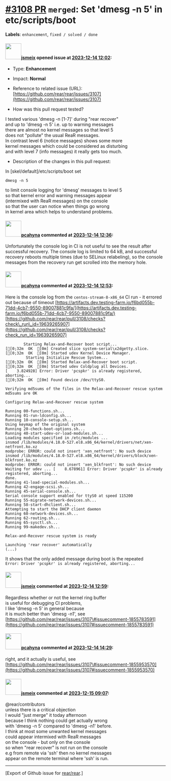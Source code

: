 [\#3108 PR](https://github.com/rear/rear/pull/3108) `merged`: Set 'dmesg -n 5' in etc/scripts/boot
==================================================================================================

**Labels**: `enhancement`, `fixed / solved / done`

#### <img src="https://avatars.githubusercontent.com/u/1788608?u=925fc54e2ce01551392622446ece427f51e2f0ce&v=4" width="50">[jsmeix](https://github.com/jsmeix) opened issue at [2023-12-14 12:02](https://github.com/rear/rear/pull/3108):

-   Type: **Enhancement**

-   Impact: **Normal**

-   Reference to related issue (URL):  
    [https://github.com/rear/rear/issues/3107](https://github.com/rear/rear/issues/3107)

-   How was this pull request tested?

I tested various 'dmesg -n \[1-7\]' during "rear recover"  
and up to 'dmesg -n 5' i.e. up to warning messages  
there are almost no kernel messages so that level 5  
does not "pollute" the usual ReaR messages.  
In contrast level 6 (notice messages) shows some more  
kernel messages which could be considered as disturbing  
and with level 7 (info messages) it really gets too much.

-   Description of the changes in this pull request:

In \[skel/default\]/etc/scripts/boot set

    dmesg -n 5

to limit console logging for 'dmesg' messages to level 5  
so that kernel error and warning messages appear  
(intermixed with ReaR messages) on the console  
so that the user can notice when things go wrong  
in kernel area which helps to understand problems.

#### <img src="https://avatars.githubusercontent.com/u/26300485?u=9105d243bc9f7ade463a3e52e8dd13fa67837158&v=4" width="50">[pcahyna](https://github.com/pcahyna) commented at [2023-12-14 12:36](https://github.com/rear/rear/pull/3108#issuecomment-1855773600):

Unfortunately the console log in CI is not useful to see the result
after successful recovery. The console log is limited to 64 kB, and
successful recovery reboots multiple times (due to SELinux relabeling),
so the console messages from the recovery run get scrolled into the
memory hole.

#### <img src="https://avatars.githubusercontent.com/u/26300485?u=9105d243bc9f7ade463a3e52e8dd13fa67837158&v=4" width="50">[pcahyna](https://github.com/pcahyna) commented at [2023-12-14 12:53](https://github.com/rear/rear/pull/3108#issuecomment-1855799019):

Here is the console log from the `centos-stream-8-x86_64` CI run - it
errored out because of timeout
[https://artifacts.dev.testing-farm.io/f6bd055b-71dd-4cb7-9550-89007881c9fa/](https://artifacts.dev.testing-farm.io/f6bd055b-71dd-4cb7-9550-89007881c9fa/)
[https://github.com/rear/rear/pull/3108/checks?check\_run\_id=19639265907](https://github.com/rear/rear/pull/3108/checks?check_run_id=19639265907)

            Starting Relax-and-Recover boot script...
    [[0;32m  OK  [0m] Created slice system-serial\x2dgetty.slice.
    [[0;32m  OK  [0m] Started udev Kernel Device Manager.
             Starting Initialize Rescue System...
    [[0;32m  OK  [0m] Started Relax-and-Recover boot script.
    [[0;32m  OK  [0m] Started udev Coldplug all Devices.
    [    3.824928] Error: Driver 'pcspkr' is already registered, aborting...
    [[0;32m  OK  [0m] Found device /dev/ttyS0.

    Verifying md5sums of the files in the Relax-and-Recover rescue system
    md5sums are OK

    Configuring Relax-and-Recover rescue system

    Running 00-functions.sh...
    Running 01-run-ldconfig.sh...
    Running 10-console-setup.sh...
    Using keymap of the original system
    Running 20-check-boot-options.sh...
    Running 40-start-udev-or-load-modules.sh...
    Loading modules specified in /etc/modules ...
    insmod /lib/modules/4.18.0-527.el8.x86_64/kernel/drivers/net/xen-netfront.ko.xz 
    modprobe: ERROR: could not insert 'xen_netfront': No such device
    insmod /lib/modules/4.18.0-527.el8.x86_64/kernel/drivers/block/xen-blkfront.ko.xz 
    modprobe: ERROR: could not insert 'xen_blkfront': No such device
    Waiting for udev ... [    8.678961] Error: Driver 'pcspkr' is already registered, aborting...
    done.
    Running 41-load-special-modules.sh...
    Running 42-engage-scsi.sh...
    Running 45-serial-console.sh...
    Serial console support enabled for ttyS0 at speed 115200
    Running 55-migrate-network-devices.sh...
    Running 58-start-dhclient.sh...
    Attempting to start the DHCP client daemon
    Running 60-network-devices.sh...
    Running 62-routing.sh...
    Running 65-sysctl.sh...
    Running 99-makedev.sh...

    Relax-and-Recover rescue system is ready

    Launching 'rear recover' automatically
    (...)

It shows that the only added message during boot is the repeated  
`Error: Driver 'pcspkr' is already registered, aborting...`

#### <img src="https://avatars.githubusercontent.com/u/1788608?u=925fc54e2ce01551392622446ece427f51e2f0ce&v=4" width="50">[jsmeix](https://github.com/jsmeix) commented at [2023-12-14 12:59](https://github.com/rear/rear/pull/3108#issuecomment-1855807440):

Regardless whether or not the kernel ring buffer  
is useful for debugging CI problems,  
I like 'dmesg -n 5' in general because  
it is much better than 'dmesg -n1', see  
[https://github.com/rear/rear/issues/3107\#issuecomment-1855783591](https://github.com/rear/rear/issues/3107#issuecomment-1855783591)

#### <img src="https://avatars.githubusercontent.com/u/26300485?u=9105d243bc9f7ade463a3e52e8dd13fa67837158&v=4" width="50">[pcahyna](https://github.com/pcahyna) commented at [2023-12-14 14:29](https://github.com/rear/rear/pull/3108#issuecomment-1855954462):

right, and it actually is useful, see
[https://github.com/rear/rear/issues/3107\#issuecomment-1855953570](https://github.com/rear/rear/issues/3107#issuecomment-1855953570)

#### <img src="https://avatars.githubusercontent.com/u/1788608?u=925fc54e2ce01551392622446ece427f51e2f0ce&v=4" width="50">[jsmeix](https://github.com/jsmeix) commented at [2023-12-15 09:07](https://github.com/rear/rear/pull/3108#issuecomment-1857527905):

@rear/contributors  
unless there is a critical objection  
I would "just merge" it today afternoon  
because I think nothing could get actually wrong  
with 'dmesg -n 5' compared to 'dmesg -n1' before.  
I think at most some unwanted kernel messages  
could appear intermixed with ReaR messages  
on the console - but only on the console  
so when "rear recover" is not run on the console  
e.g from remote via 'ssh' then no kernel messages  
appear on the remote terminal where 'ssh' is run.

------------------------------------------------------------------------

\[Export of Github issue for
[rear/rear](https://github.com/rear/rear).\]
